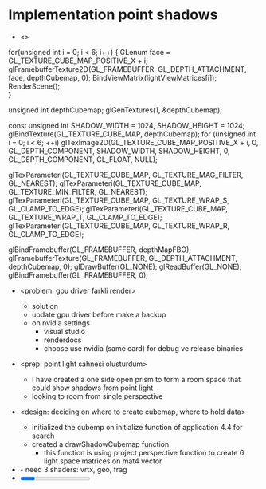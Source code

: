 # Implementation point shadows

- <>


for(unsigned int i = 0; i < 6; i++)
{
    GLenum face = GL_TEXTURE_CUBE_MAP_POSITIVE_X + i;
    glFramebufferTexture2D(GL_FRAMEBUFFER, GL_DEPTH_ATTACHMENT, face, depthCubemap, 0);
    BindViewMatrix(lightViewMatrices[i]);
    RenderScene();  
}


unsigned int depthCubemap;
glGenTextures(1, &depthCubemap);


const unsigned int SHADOW_WIDTH = 1024, SHADOW_HEIGHT = 1024;
glBindTexture(GL_TEXTURE_CUBE_MAP, depthCubemap);
for (unsigned int i = 0; i < 6; ++i)
        glTexImage2D(GL_TEXTURE_CUBE_MAP_POSITIVE_X + i, 0, GL_DEPTH_COMPONENT, 
                     SHADOW_WIDTH, SHADOW_HEIGHT, 0, GL_DEPTH_COMPONENT, GL_FLOAT, NULL);


glTexParameteri(GL_TEXTURE_CUBE_MAP, GL_TEXTURE_MAG_FILTER, GL_NEAREST);
glTexParameteri(GL_TEXTURE_CUBE_MAP, GL_TEXTURE_MIN_FILTER, GL_NEAREST);
glTexParameteri(GL_TEXTURE_CUBE_MAP, GL_TEXTURE_WRAP_S, GL_CLAMP_TO_EDGE);
glTexParameteri(GL_TEXTURE_CUBE_MAP, GL_TEXTURE_WRAP_T, GL_CLAMP_TO_EDGE);
glTexParameteri(GL_TEXTURE_CUBE_MAP, GL_TEXTURE_WRAP_R, GL_CLAMP_TO_EDGE);  


glBindFramebuffer(GL_FRAMEBUFFER, depthMapFBO);
glFramebufferTexture(GL_FRAMEBUFFER, GL_DEPTH_ATTACHMENT, depthCubemap, 0);
glDrawBuffer(GL_NONE);
glReadBuffer(GL_NONE);
glBindFramebuffer(GL_FRAMEBUFFER, 0);  


- <problem: gpu driver farkli render>
    - solution
    - update gpu driver before make a backup
    - on nvidia settings
        - visual studio
        - renderdocs
        - choose use nvidia (same card) for debug ve release binaries

- <prep: point light sahnesi olusturdum>
    - I have created a one side open prism to form a room space that could show shadows from point light 
    - looking to room from single perspective

- <design: deciding on where to create cubemap, where to hold data>
    - initialized the cubemp on initialize function of application 4.4 for search 
    - created a drawShadowCubemap function
        - this function is using project perspective function to create 6 light space matrices on mat4 vector

- <creating shadow cubemap drawing shaders> 
    - need 3 shaders: vrtx, geo, frag

- <progress report>
    - when I added my cmake to scene and shaders I lost my progress on scene.
    - I remade the test scene as well as handling problems.
    - todo: problem vs_out not matching on shader, implement shadows on point lights